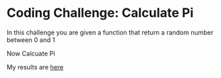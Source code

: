 # Coding Challenge: Calculate Pi

In this challenge you are given a function that return a random number between 0 and 1

Now Calcuate Pi

My results are 
[here](https://github.com/Jeffordsmp/calculate_pi/blob/main/pi.py)
